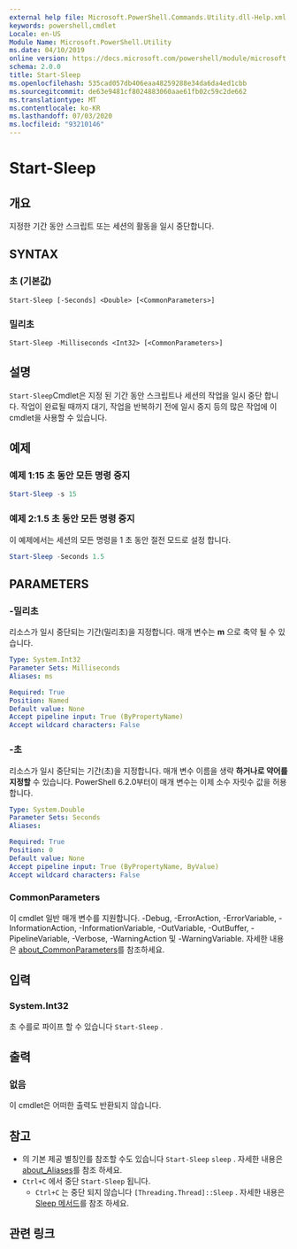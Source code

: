 ```yaml
---
external help file: Microsoft.PowerShell.Commands.Utility.dll-Help.xml
keywords: powershell,cmdlet
Locale: en-US
Module Name: Microsoft.PowerShell.Utility
ms.date: 04/10/2019
online version: https://docs.microsoft.com/powershell/module/microsoft.powershell.utility/start-sleep?view=powershell-7&WT.mc_id=ps-gethelp
schema: 2.0.0
title: Start-Sleep
ms.openlocfilehash: 535cad057db406eaa48259288e34da6da4ed1cbb
ms.sourcegitcommit: de63e9481cf8024883060aae61fb02c59c2de662
ms.translationtype: MT
ms.contentlocale: ko-KR
ms.lasthandoff: 07/03/2020
ms.locfileid: "93210146"
---
```

# Start-Sleep

## 개요
지정한 기간 동안 스크립트 또는 세션의 활동을 일시 중단합니다.

## SYNTAX

### 초 (기본값)

```
Start-Sleep [-Seconds] <Double> [<CommonParameters>]
```

### 밀리초

```
Start-Sleep -Milliseconds <Int32> [<CommonParameters>]
```

## 설명

`Start-Sleep`Cmdlet은 지정 된 기간 동안 스크립트나 세션의 작업을 일시 중단 합니다. 작업이 완료될 때까지 대기, 작업을 반복하기 전에 일시 중지 등의 많은 작업에 이 cmdlet을 사용할 수 있습니다.

## 예제

### 예제 1:15 초 동안 모든 명령 중지

```powershell
Start-Sleep -s 15
```

### 예제 2:1.5 초 동안 모든 명령 중지

이 예제에서는 세션의 모든 명령을 1 초 동안 절전 모드로 설정 합니다.

```powershell
Start-Sleep -Seconds 1.5
```

## PARAMETERS

### -밀리초

리소스가 일시 중단되는 기간(밀리초)을 지정합니다. 매개 변수는 **m** 으로 축약 될 수 있습니다.

```yaml
Type: System.Int32
Parameter Sets: Milliseconds
Aliases: ms

Required: True
Position: Named
Default value: None
Accept pipeline input: True (ByPropertyName)
Accept wildcard characters: False
```

### -초

리소스가 일시 중단되는 기간(초)을 지정합니다. 매개 변수 이름을 생략 **하거나로 약어를 지정할** 수 있습니다. PowerShell 6.2.0부터이 매개 변수는 이제 소수 자릿수 값을 허용 합니다.

```yaml
Type: System.Double
Parameter Sets: Seconds
Aliases:

Required: True
Position: 0
Default value: None
Accept pipeline input: True (ByPropertyName, ByValue)
Accept wildcard characters: False
```

### CommonParameters

이 cmdlet 일반 매개 변수를 지원합니다. -Debug, -ErrorAction, -ErrorVariable, -InformationAction, -InformationVariable, -OutVariable, -OutBuffer, -PipelineVariable, -Verbose, -WarningAction 및 -WarningVariable. 자세한 내용은 [about_CommonParameters](../Microsoft.PowerShell.Core/About/about_CommonParameters.md)를 참조하세요.

## 입력

### System.Int32

초 수를로 파이프 할 수 있습니다 `Start-Sleep` .

## 출력

### 없음

이 cmdlet은 어떠한 출력도 반환되지 않습니다.

## 참고

- 의 기본 제공 별칭인를 참조할 수도 있습니다 `Start-Sleep` `sleep` . 자세한 내용은 [about_Aliases](../Microsoft.PowerShell.Core/About/about_Aliases.md)를 참조 하세요.
- `Ctrl+C` 에서 중단 `Start-Sleep` 됩니다.
  - `Ctrl+C` 는 중단 되지 않습니다 `[Threading.Thread]::Sleep` . 자세한 내용은 [Sleep 메서드](/dotnet/api/system.threading.thread.sleep)를 참조 하세요.

## 관련 링크
